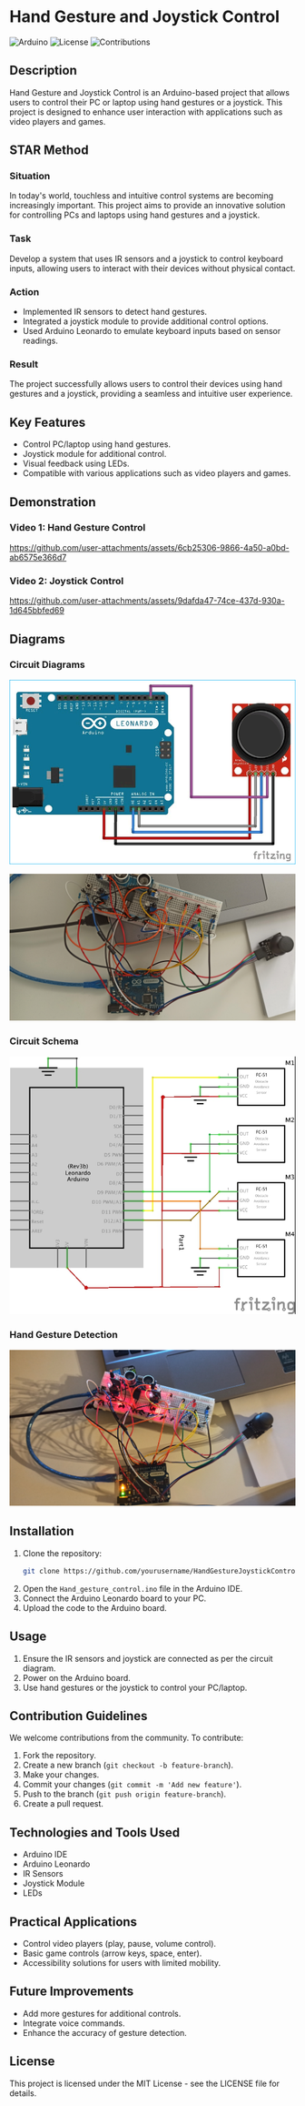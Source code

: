 # Hand Gesture and Joystick Control

![Arduino](https://img.shields.io/badge/Arduino-IDE-blue)
![License](https://img.shields.io/badge/License-MIT-green)
![Contributions](https://img.shields.io/badge/Contributions-Welcome-brightgreen)

## Description

Hand Gesture and Joystick Control is an Arduino-based project that allows users to control their PC or laptop using hand gestures or a joystick. This project is designed to enhance user interaction with applications such as video players and games.

## STAR Method

### Situation
In today's world, touchless and intuitive control systems are becoming increasingly important. This project aims to provide an innovative solution for controlling PCs and laptops using hand gestures and a joystick.

### Task
Develop a system that uses IR sensors and a joystick to control keyboard inputs, allowing users to interact with their devices without physical contact.

### Action
- Implemented IR sensors to detect hand gestures.
- Integrated a joystick module to provide additional control options.
- Used Arduino Leonardo to emulate keyboard inputs based on sensor readings.

### Result
The project successfully allows users to control their devices using hand gestures and a joystick, providing a seamless and intuitive user experience.

## Key Features

- Control PC/laptop using hand gestures.
- Joystick module for additional control.
- Visual feedback using LEDs.
- Compatible with various applications such as video players and games.

## Demonstration

### Video 1: Hand Gesture Control
https://github.com/user-attachments/assets/6cb25306-9866-4a50-a0bd-ab6575e366d7



### Video 2: Joystick Control
https://github.com/user-attachments/assets/9dafda47-74ce-437d-930a-1d645bbfed69



## Diagrams

### Circuit Diagrams
![Circuit Diagram](img/Circuit-Diagram-for-Joystick-Controller-Arduino-Leonardo.png)

![Circuit Diagram](img/Arduino%20Leonardo%202.jpg)

### Circuit Schema

![Circuit Diagram](img/schema_IR_gesture_control.jpg)

### Hand Gesture Detection
![Hand Gesture Detection](img/Arduino%20Leonardo%20schema.jpg)

## Installation

1. Clone the repository:
   ```sh
   git clone https://github.com/yourusername/HandGestureJoystickControl.git
   ```
2. Open the `Hand_gesture_control.ino` file in the Arduino IDE.
3. Connect the Arduino Leonardo board to your PC.
4. Upload the code to the Arduino board.

## Usage

1. Ensure the IR sensors and joystick are connected as per the circuit diagram.
2. Power on the Arduino board.
3. Use hand gestures or the joystick to control your PC/laptop.

## Contribution Guidelines

We welcome contributions from the community. To contribute:

1. Fork the repository.
2. Create a new branch (`git checkout -b feature-branch`).
3. Make your changes.
4. Commit your changes (`git commit -m 'Add new feature'`).
5. Push to the branch (`git push origin feature-branch`).
6. Create a pull request.

## Technologies and Tools Used

- Arduino IDE
- Arduino Leonardo
- IR Sensors
- Joystick Module
- LEDs

## Practical Applications

- Control video players (play, pause, volume control).
- Basic game controls (arrow keys, space, enter).
- Accessibility solutions for users with limited mobility.

## Future Improvements

- Add more gestures for additional controls.
- Integrate voice commands.
- Enhance the accuracy of gesture detection.

## License

This project is licensed under the MIT License - see the LICENSE file for details.




